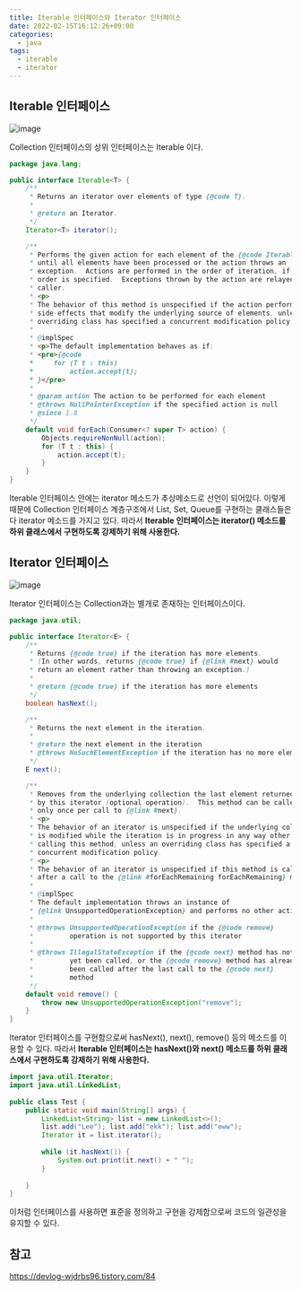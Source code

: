 ```yaml
---
title: Iterable 인터페이스와 Iterator 인터페이스
date: 2022-02-15T16:12:26+09:00
categories:
  - java
tags: 
  - iterable
  - iterator
---
```


## Iterable 인터페이스

![image](https://user-images.githubusercontent.com/46465928/158290765-7470b593-602b-4c28-bdd5-4ea133b9cd63.png)

Collection 인터페이스의 상위 인터페이스는 Iterable 이다.

```java
package java.lang;

public interface Iterable<T> {
    /**
     * Returns an iterator over elements of type {@code T}.
     *
     * @return an Iterator.
     */
    Iterator<T> iterator();

    /**
     * Performs the given action for each element of the {@code Iterable}
     * until all elements have been processed or the action throws an
     * exception.  Actions are performed in the order of iteration, if that
     * order is specified.  Exceptions thrown by the action are relayed to the
     * caller.
     * <p>
     * The behavior of this method is unspecified if the action performs
     * side-effects that modify the underlying source of elements, unless an
     * overriding class has specified a concurrent modification policy.
     *
     * @implSpec
     * <p>The default implementation behaves as if:
     * <pre>{@code
     *     for (T t : this)
     *         action.accept(t);
     * }</pre>
     *
     * @param action The action to be performed for each element
     * @throws NullPointerException if the specified action is null
     * @since 1.8
     */
    default void forEach(Consumer<? super T> action) {
        Objects.requireNonNull(action);
        for (T t : this) {
            action.accept(t);
        }
    }
}
```

Iterable 인터페이스 안에는 iterator 메소드가 추상메소드로 선언이 되어있다. 이렇게 때문에 Collection 인터페이스 계층구조에서 List, Set, Queue를 구현하는 클래스들은 다 iterator 메소드를 가지고 있다. 따라서 **Iterable 인터페이스는 iterator() 메소드를 하위 클래스에서 구현하도록 강제하기 위해 사용한다.**

## Iterator 인터페이스

![image](https://user-images.githubusercontent.com/46465928/158290958-cdb60157-a4a8-4191-9b6e-1494a6cb0ea3.png)

Iterator 인터페이스는 Collection과는 별개로 존재하는 인터페이스이다.

```java
package java.util;

public interface Iterator<E> {
    /**
     * Returns {@code true} if the iteration has more elements.
     * (In other words, returns {@code true} if {@link #next} would
     * return an element rather than throwing an exception.)
     *
     * @return {@code true} if the iteration has more elements
     */
    boolean hasNext();

    /**
     * Returns the next element in the iteration.
     *
     * @return the next element in the iteration
     * @throws NoSuchElementException if the iteration has no more elements
     */
    E next();

    /**
     * Removes from the underlying collection the last element returned
     * by this iterator (optional operation).  This method can be called
     * only once per call to {@link #next}.
     * <p>
     * The behavior of an iterator is unspecified if the underlying collection
     * is modified while the iteration is in progress in any way other than by
     * calling this method, unless an overriding class has specified a
     * concurrent modification policy.
     * <p>
     * The behavior of an iterator is unspecified if this method is called
     * after a call to the {@link #forEachRemaining forEachRemaining} method.
     *
     * @implSpec
     * The default implementation throws an instance of
     * {@link UnsupportedOperationException} and performs no other action.
     *
     * @throws UnsupportedOperationException if the {@code remove}
     *         operation is not supported by this iterator
     *
     * @throws IllegalStateException if the {@code next} method has not
     *         yet been called, or the {@code remove} method has already
     *         been called after the last call to the {@code next}
     *         method
     */
    default void remove() {
        throw new UnsupportedOperationException("remove");
    }
}
```

Iterator 인터페이스를 구현함으로써 hasNext(), next(), remove() 등의 메소드를 이용할 수 있다. 따라서 **Iterable 인터페이스는 hasNext()와 next() 메소드를 하위 클래스에서 구현하도록 강제하기 위해 사용한다.**

```java
import java.util.Iterator;
import java.util.LinkedList;
 
public class Test {
    public static void main(String[] args) {
        LinkedList<String> list = new LinkedList<>();
        list.add("Lee"); list.add("ekk"); list.add("eww");
        Iterator it = list.iterator();
 
        while (it.hasNext()) {
            System.out.print(it.next() + " ");
        }
 
    }
}
```

이처럼 인터페이스를 사용하면 표준을 정의하고 구현을 강제함으로써 코드의 일관성을 유지할 수 있다.

## 참고
https://devlog-wjdrbs96.tistory.com/84
